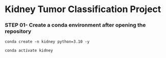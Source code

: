 # Kidney Tumor Classification Project

### STEP 01- Create a conda environment after opening the repository


    conda create -n kidney python=3.10 -y

    conda activate kidney
